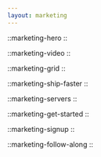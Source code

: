 ```yaml
---
layout: marketing
---
```


::marketing-hero
::

::marketing-video
::

::marketing-grid
::

::marketing-ship-faster
::

::marketing-servers
::

::marketing-get-started
::

::marketing-signup
::

::marketing-follow-along
::
